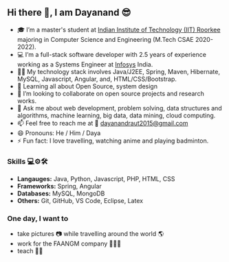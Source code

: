 ## Hi there 👋, I am Dayanand 😎

- 🎓 I’m a master's student at [Indian Institute of Technology (IIT) Roorkee](https://www.iitr.ac.in/) majoring in Computer Science and Engineering (M.Tech CSAE 2020-2022).
- 💻 I’m a full-stack software developer with 2.5 years of experience working as a Systems Engineer at [Infosys](https://www.infosys.com/) India. 
- 👨‍💻 My technology stack involves Java/J2EE, Spring, Maven, Hibernate, MySQL, Javascript, Angular, and, HTML/CSS/Bootstrap.
- 🌱 Learning all about Open Source, system design
- 👯 I’m looking to collaborate on open source projects and research works. 
- 💬 Ask me about web development, problem solving, data structures and algorithms, machine learning, big data, data mining, cloud computing.
- 📫 Feel free to reach me at 📧 [dayanandraut2015@gmail.com](mailto:dayanandraut2015@gmail.com)  
- 😄 Pronouns: He / Him / Daya
- ⚡ Fun fact: I love travelling, watching anime and playing badminton.

### Skills 💻⚙🛠
- **Langauges:**  Java, Python, Javascript, PHP, HTML, CSS
- **Frameworks:** Spring, Angular
- **Databases:**  MySQL, MongoDB
- **Others:**     Git, GitHub, VS Code, Eclipse, Latex  

### One day, I want to
- take pictures 📷 while travelling around the world 🌎
- work for the FAANGM company 👩‍💻🏢
- teach 👨‍🏫

